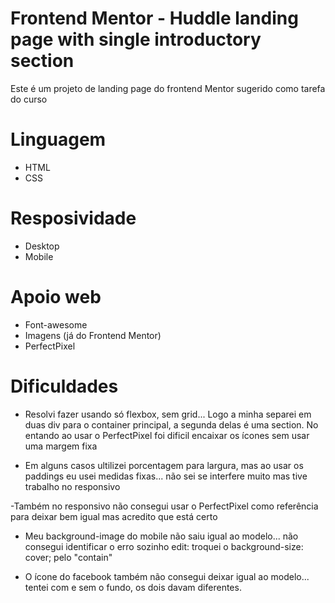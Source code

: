 # Frontend Mentor - Huddle landing page with single introductory section

Este é um projeto de landing page do frontend Mentor sugerido como tarefa do curso

# Linguagem

- HTML
- CSS

# Resposividade

- Desktop
- Mobile

# Apoio web

- Font-awesome
- Imagens (já do Frontend Mentor)
- PerfectPixel

# Dificuldades 

- Resolvi fazer usando só flexbox, sem grid... Logo a minha separei em duas div para o container principal, a segunda delas é uma section. No entando ao usar o PerfectPixel foi dificil encaixar os ícones sem usar uma margem fixa

- Em alguns casos ultilizei porcentagem para largura, mas ao usar os paddings eu usei medidas fixas... não sei se interfere muito mas tive trabalho no responsivo

-Também no responsivo não consegui usar o PerfectPixel como referência para deixar bem igual mas acredito que está certo

- Meu background-image do mobile não saiu igual ao modelo... não consegui identificar o erro sozinho
edit: troquei o background-size: cover; pelo "contain"

- O ícone do facebook também não consegui deixar igual ao modelo... tentei com e sem o fundo, os dois davam diferentes.
